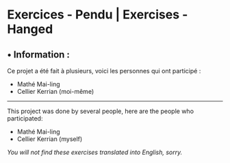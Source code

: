 # Exercices - Pendu | Exercises - Hanged

## • Information :

Ce projet a été fait à plusieurs, voici les personnes qui ont participé  :
  - Mathé Mai-ling
  - Cellier Kerrian (moi-même)

---

This project was done by several people, here are the people who participated:
  - Mathé Mai-ling
  - Cellier Kerrian (myself)

*You will not find these exercises translated into English, sorry.*
